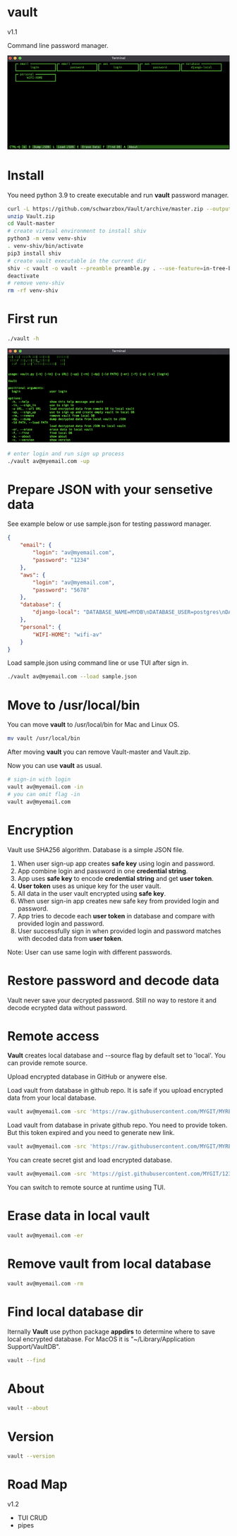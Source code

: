 # vault

v1.1

Command line password manager.

![Screenshot](screenshot/screenshot1.png)

# Install

You need python 3.9 to create executable and run <strong>vault</strong> password manager.

```bash
curl -L https://github.com/schwarzbox/Vault/archive/master.zip --output Vault.zip
unzip Vault.zip
cd Vault-master
# create virtual environment to install shiv
python3 -m venv venv-shiv
. venv-shiv/bin/activate
pip3 install shiv
# create vault executable in the current dir
shiv -c vault -o vault --preamble preamble.py . --use-feature=in-tree-build
deactivate
# remove venv-shiv
rm -rf venv-shiv
```

# First run

```bash
./vault -h
```

![Screenshot](screenshot/screenshot2.png)

```bash
# enter login and run sign up process
./vault av@myemail.com -up
```

# Prepare JSON with your sensetive data

See example below or use sample.json for testing password manager.

```JSON
{
    "email": {
        "login": "av@myemail.com",
        "password": "1234"
    },
    "aws": {
        "login": "av@myemail.com",
        "password": "5678"
    },
    "database": {
        "django-local": "DATABASE_NAME=MYDB\nDATABASE_USER=postgres\nDATABASE_PASSWORD=''\nDATABASE_HOST=127.0.0.1\nDATABASE_PORT=5432\nDATABASE_CONN_MAX_AGE=600"
    },
    "personal": {
        "WIFI-HOME": "wifi-av"
    }
}
```

Load sample.json using command line or use TUI after sign in.

```bash
./vault av@myemail.com --load sample.json
```

# Move to /usr/local/bin

You can move <strong>vault</strong> to /usr/local/bin for Mac and Linux OS.

``` bash
mv vault /usr/local/bin
```

After moving <strong>vault</strong> you can remove Vault-master and Vault.zip.

Now you can use <strong>vault</strong> as usual.

```bash
# sign-in with login
vault av@myemail.com -in
# you can omit flag -in
vault av@myemail.com
```

# Encryption

Vault use SHA256 algorithm. Database is a simple JSON file.

1. When user sign-up app creates <strong>safe key</strong> using login and password.
2. App combine login and password in one <strong>credential string</strong>.
3. App uses <strong>safe key</strong> to encode <strong>credential string</strong> and get <strong>user token</strong>.
4. <strong>User token</strong> uses as unique key for the user vault.
5. All data in the user vault encrypted using <strong>safe key</strong>.
6. When user sign-in app creates new safe key from provided login and password.
7. App tries to decode each <strong>user token</strong> in database and compare with provided login and password.
8. User successfully sign in when provided login and password matches with decoded data from <strong>user token</strong>.

Note: User can use same login with different passwords.

# Restore password and decode data

Vault never save your decrypted password. Still no way to restore it and decode ecrypted data without password.

# Remote access

<strong>Vault</strong> creates local database and --source flag by default set to 'local'. You can provide remote source.

Upload encrypted database in GitHub or anywere else.

Load vault from database in github repo. It is safe if you upload encrypted data from your local database.

```bash
vault av@myemail.com -src 'https://raw.githubusercontent.com/MYGIT/MYREPO/main/vault_data'
```

Load vault from database in private github repo. You need to provide token. But this token expired and you need to generate new link.

```bash
vault av@myemail.com -src 'https://raw.githubusercontent.com/MYGIT/MYREPO/main/vault_data?token=TOKEN'
```

You can create secret gist and load encrypted database.

```bash
vault av@myemail.com -src 'https://gist.githubusercontent.com/MYGIT/1234/raw/1234/vault_data'
```

You can switch to remote source at runtime using TUI.

# Erase data in local vault

```bash
vault av@myemail.com -er
```

# Remove vault from local database

```bash
vault av@myemail.com -rm
```

# Find local database dir

Iternally <strong>Vault</strong> use python package <strong>appdirs</strong> to determine where to save local encrypted database. For MacOS it is "~/Library/Application Support/VaultDB".

```bash
vault --find
```

# About

```bash
vault --about
```

# Version

```bash
vault --version
```

# Road Map

v1.2

- TUI CRUD
- pipes

